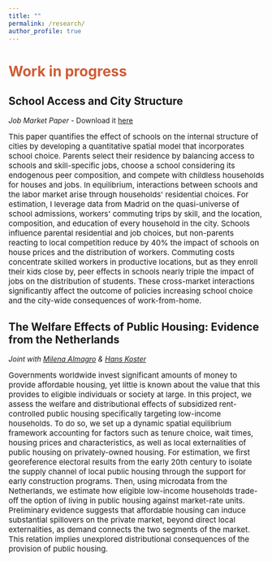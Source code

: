 ```yaml
---
title: ""
permalink: /research/
author_profile: true
---
```


# <span style="color:#CF5C36"> Work in progress </span>

## School Access and City Structure
*Job Market Paper* - Download it <a href="https://giorgiopietrabissa.github.io/files/school_sorting.pdf" target="_blank">here</a>

<span style="font-size:15px">
This paper quantifies the effect of schools on the internal structure of cities by developing a quantitative spatial model that incorporates school choice. Parents select their residence by balancing access to schools and skill-specific jobs, choose a school considering its endogenous peer composition, and compete with childless households for houses and jobs. In equilibrium, interactions between schools and the labor market arise through households' residential choices. For estimation, I leverage data from Madrid on the quasi-universe of school admissions, workers' commuting trips by skill, and the location, composition, and education of every household in the city. Schools influence parental residential and job choices, but non-parents reacting to local competition reduce by 40% the impact of schools on house prices and the distribution of workers. Commuting costs concentrate skilled workers in productive locations, but as they enroll their kids close by, peer effects in schools nearly triple the impact of jobs on the distribution of students. These cross-market interactions significantly affect the outcome of policies increasing school choice and the city-wide consequences of work-from-home.
</span>

## The Welfare Effects of Public Housing: Evidence from the Netherlands
*Joint with <a href="https://www.milena-almagro.com/" target="_blank">Milena Almagro</a> & <a href="https://www.urbaneconomics.nl/" target="_blank">Hans Koster</a>*

<span style="font-size:15px">
Governments worldwide invest significant amounts of money to provide affordable housing, yet little is known about the value that this provides to eligible individuals or society at large. In this project, we assess the welfare and distributional effects of subsidized rent-controlled public housing specifically targeting low-income households. To do so, we set up a dynamic spatial equilibrium framework accounting for factors such as tenure choice, wait times, housing prices and characteristics, as well as local externalities of public housing on privately-owned housing. For estimation, we first georeference electoral results from the early 20th century to isolate the supply channel of local public housing through the support for early construction programs. Then, using microdata from the Netherlands, we estimate how eligible low-income households trade-off the option of living in public housing against market-rate units. Preliminary evidence suggests that affordable housing can induce substantial spillovers on the private market, beyond direct local externalities, as demand connects the two segments of the market. This relation implies unexplored distributional consequences of the provision of public housing.
</span>

